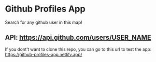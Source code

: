 ﻿# Github Profiles App

Search for any github user in this map!

## API: https://api.github.com/users/USER_NAME

If you dont't want to clone this repo, you can go to this url to test the app: https://github-profiles-app.netlify.app/
